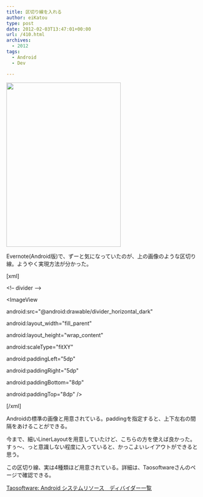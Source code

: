 ```yaml
---
title: 区切り線を入れる
author: eiKatou
type: post
date: 2012-02-03T13:47:01+00:00
url: /410.html
archives:
  - 2012
tags:
  - Android
  - Dev

---
```

[<img src="/blog/uploads/2012/02/20120203a.jpg" alt="" title="20120203a" width="300" height="431" class="alignnone size-full wp-image-412" srcset="/blog/uploads/2012/02/20120203a.jpg 300w, /blog/uploads/2012/02/20120203a-208x300.jpg 208w" sizes="(max-width: 300px) 100vw, 300px" />][1]

Evernote(Android版)で、ずーと気になっていたのが、上の画像のような区切り線。ようやく実現方法が分かった。

[xml]
  
<!&#8211; divider &#8211;>
  
<ImageView
      
android:src="@android:drawable/divider\_horizontal\_dark"
      
android:layout\_width="fill\_parent"
      
android:layout\_height="wrap\_content"
      
android:scaleType="fitXY"
      
android:paddingLeft="5dp"
      
android:paddingRight="5dp"
      
android:paddingBottom="8dp"
      
android:paddingTop="8dp" />
  
[/xml]

Androidの標準の画像と用意されている。paddingを指定すると、上下左右の間隔をあけることができる。
  
今まで、細いLinerLayoutを用意していたけど、こちらの方を使えば良かった。すぅ〜、っと意識しない程度に入っていると、かっこよいレイアウトができると思う。

この区切り線、実は4種類ほど用意されている。詳細は、Taosoftwareさんのページで確認できる。
  
[Taosoftware: Android システムリソース　ディバイダー一覧][2]

 [1]: /blog/uploads/2012/02/20120203a.jpg
 [2]: http://www.taosoftware.co.jp/blog/2009/03/android_22.html
